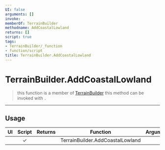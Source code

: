 ```yaml
---
UI: false
arguments: []
invoke: .
memberOf: TerrainBuilder
methodname: AddCoastalLowland
returns: []
script: true
tags:
- TerrainBuilder/_function
- function/script
title: TerrainBuilder.AddCoastalLowland
---
```

# TerrainBuilder.AddCoastalLowland
> this function is a member of [TerrainBuilder](civ-6/lua/TerrainBuilder.md)
> this method can be invoked with `.`
-----
## Usage
|  UI | Script | Returns | Function | Arguments |
|:---:|:------:|-------:|:--------:|:---------|
| |✓||TerrainBuilder.AddCoastalLowland||
